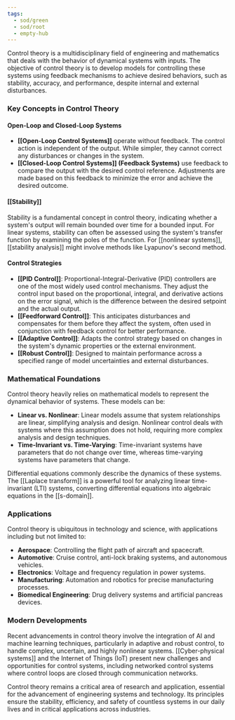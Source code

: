 ```yaml
---
tags:
  - sod/green
  - sod/root
  - empty-hub
---
```

Control theory is a multidisciplinary field of engineering and mathematics that deals with the behavior of dynamical systems with inputs. The objective of control theory is to develop models for controlling these systems using feedback mechanisms to achieve desired behaviors, such as stability, accuracy, and performance, despite internal and external disturbances.

### Key Concepts in Control Theory

#### Open-Loop and Closed-Loop Systems

- **[[Open-Loop Control Systems]]** operate without feedback. The control action is independent of the output. While simpler, they cannot correct any disturbances or changes in the system.
- **[[Closed-Loop Control Systems]] (Feedback Systems)** use feedback to compare the output with the desired control reference. Adjustments are made based on this feedback to minimize the error and achieve the desired outcome.

#### [[Stability]]

Stability is a fundamental concept in control theory, indicating whether a system's output will remain bounded over time for a bounded input. For linear systems, stability can often be assessed using the system's transfer function by examining the poles of the function. For [[nonlinear systems]], [[stability analysis]] might involve methods like Lyapunov's second method.

#### Control Strategies

- **[[PID Control]]**: Proportional-Integral-Derivative (PID) controllers are one of the most widely used control mechanisms. They adjust the control input based on the proportional, integral, and derivative actions on the error signal, which is the difference between the desired setpoint and the actual output.
- **[[Feedforward Control]]**: This anticipates disturbances and compensates for them before they affect the system, often used in conjunction with feedback control for better performance.
- **[[Adaptive Control]]**: Adapts the control strategy based on changes in the system's dynamic properties or the external environment.
- **[[Robust Control]]**: Designed to maintain performance across a specified range of model uncertainties and external disturbances.

### Mathematical Foundations

Control theory heavily relies on mathematical models to represent the dynamical behavior of systems. These models can be:

- **Linear vs. Nonlinear**: Linear models assume that system relationships are linear, simplifying analysis and design. Nonlinear control deals with systems where this assumption does not hold, requiring more complex analysis and design techniques.
- **Time-Invariant vs. Time-Varying**: Time-invariant systems have parameters that do not change over time, whereas time-varying systems have parameters that change.

Differential equations commonly describe the dynamics of these systems. The [[Laplace transform]] is a powerful tool for analyzing linear time-invariant (LTI) systems, converting differential equations into algebraic equations in the [[s-domain]].

### Applications

Control theory is ubiquitous in technology and science, with applications including but not limited to:

- **Aerospace**: Controlling the flight path of aircraft and spacecraft.
- **Automotive**: Cruise control, anti-lock braking systems, and autonomous vehicles.
- **Electronics**: Voltage and frequency regulation in power systems.
- **Manufacturing**: Automation and robotics for precise manufacturing processes.
- **Biomedical Engineering**: Drug delivery systems and artificial pancreas devices.

### Modern Developments

Recent advancements in control theory involve the integration of AI and machine learning techniques, particularly in adaptive and robust control, to handle complex, uncertain, and highly nonlinear systems. [[Cyber-physical systems]] and the Internet of Things (IoT) present new challenges and opportunities for control systems, including networked control systems where control loops are closed through communication networks.

Control theory remains a critical area of research and application, essential for the advancement of engineering systems and technology. Its principles ensure the stability, efficiency, and safety of countless systems in our daily lives and in critical applications across industries.